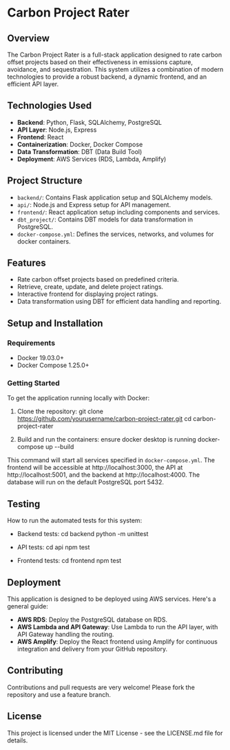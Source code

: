 # Carbon Project Rater

## Overview
The Carbon Project Rater is a full-stack application designed to rate carbon offset projects based on their effectiveness in emissions capture, avoidance, and sequestration. This system utilizes a combination of modern technologies to provide a robust backend, a dynamic frontend, and an efficient API layer.

## Technologies Used
- **Backend**: Python, Flask, SQLAlchemy, PostgreSQL
- **API Layer**: Node.js, Express
- **Frontend**: React
- **Containerization**: Docker, Docker Compose
- **Data Transformation**: DBT (Data Build Tool)
- **Deployment**: AWS Services (RDS, Lambda, Amplify)

## Project Structure
- `backend/`: Contains Flask application setup and SQLAlchemy models.
- `api/`: Node.js and Express setup for API management.
- `frontend/`: React application setup including components and services.
- `dbt_project/`: Contains DBT models for data transformation in PostgreSQL.
- `docker-compose.yml`: Defines the services, networks, and volumes for docker containers.

## Features
- Rate carbon offset projects based on predefined criteria.
- Retrieve, create, update, and delete project ratings.
- Interactive frontend for displaying project ratings.
- Data transformation using DBT for efficient data handling and reporting.

## Setup and Installation

### Requirements
- Docker 19.03.0+
- Docker Compose 1.25.0+

### Getting Started
To get the application running locally with Docker:

1. Clone the repository:
   git clone https://github.com/yourusername/carbon-project-rater.git
   cd carbon-project-rater

2. Build and run the containers:
   ensure docker desktop is running
   docker-compose up --build

This command will start all services specified in `docker-compose.yml`. The frontend will be accessible at http://localhost:3000, the API at http://localhost:5001, and the backend at http://localhost:4000. The database will run on the default PostgreSQL port 5432.

## Testing
How to run the automated tests for this system:

- Backend tests:
  cd backend
  python -m unittest

- API tests:
  cd api
  npm test

- Frontend tests:
  cd frontend
  npm test

## Deployment
This application is designed to be deployed using AWS services. Here's a general guide:

- **AWS RDS**: Deploy the PostgreSQL database on RDS.
- **AWS Lambda and API Gateway**: Use Lambda to run the API layer, with API Gateway handling the routing.
- **AWS Amplify**: Deploy the React frontend using Amplify for continuous integration and delivery from your GitHub repository.

## Contributing
Contributions and pull requests are very welcome! Please fork the repository and use a feature branch.

## License
This project is licensed under the MIT License - see the LICENSE.md file for details.